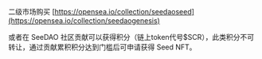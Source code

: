 二级市场购买 [https://opensea.io/collection/seedaoseed](https://opensea.io/collection/seedaogenesis) 

或者在 SeeDAO 社区贡献可以获得积分（链上token代号$SCR），此类积分不可转让，通过贡献累积积分达到门槛后可申请获得 Seed NFT。 
